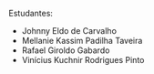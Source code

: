 Estudantes:

- Johnny Eldo de Carvalho
- Mellanie Kassim Padilha Taveira
- Rafael Giroldo Gabardo
- Vinícius Kuchnir Rodrigues Pinto